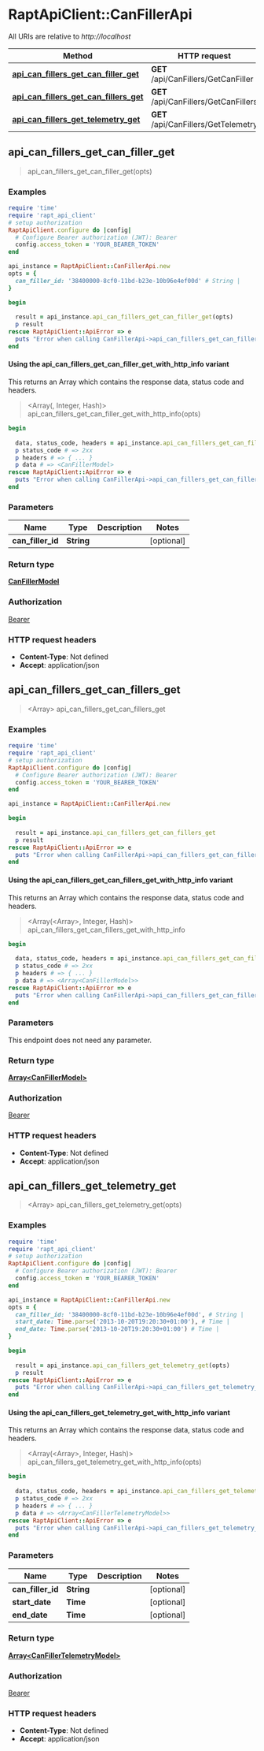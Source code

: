 # RaptApiClient::CanFillerApi

All URIs are relative to *http://localhost*

| Method | HTTP request | Description |
| ------ | ------------ | ----------- |
| [**api_can_fillers_get_can_filler_get**](CanFillerApi.md#api_can_fillers_get_can_filler_get) | **GET** /api/CanFillers/GetCanFiller |  |
| [**api_can_fillers_get_can_fillers_get**](CanFillerApi.md#api_can_fillers_get_can_fillers_get) | **GET** /api/CanFillers/GetCanFillers |  |
| [**api_can_fillers_get_telemetry_get**](CanFillerApi.md#api_can_fillers_get_telemetry_get) | **GET** /api/CanFillers/GetTelemetry |  |


## api_can_fillers_get_can_filler_get

> <CanFillerModel> api_can_fillers_get_can_filler_get(opts)



### Examples

```ruby
require 'time'
require 'rapt_api_client'
# setup authorization
RaptApiClient.configure do |config|
  # Configure Bearer authorization (JWT): Bearer
  config.access_token = 'YOUR_BEARER_TOKEN'
end

api_instance = RaptApiClient::CanFillerApi.new
opts = {
  can_filler_id: '38400000-8cf0-11bd-b23e-10b96e4ef00d' # String | 
}

begin
  
  result = api_instance.api_can_fillers_get_can_filler_get(opts)
  p result
rescue RaptApiClient::ApiError => e
  puts "Error when calling CanFillerApi->api_can_fillers_get_can_filler_get: #{e}"
end
```

#### Using the api_can_fillers_get_can_filler_get_with_http_info variant

This returns an Array which contains the response data, status code and headers.

> <Array(<CanFillerModel>, Integer, Hash)> api_can_fillers_get_can_filler_get_with_http_info(opts)

```ruby
begin
  
  data, status_code, headers = api_instance.api_can_fillers_get_can_filler_get_with_http_info(opts)
  p status_code # => 2xx
  p headers # => { ... }
  p data # => <CanFillerModel>
rescue RaptApiClient::ApiError => e
  puts "Error when calling CanFillerApi->api_can_fillers_get_can_filler_get_with_http_info: #{e}"
end
```

### Parameters

| Name | Type | Description | Notes |
| ---- | ---- | ----------- | ----- |
| **can_filler_id** | **String** |  | [optional] |

### Return type

[**CanFillerModel**](CanFillerModel.md)

### Authorization

[Bearer](../README.md#Bearer)

### HTTP request headers

- **Content-Type**: Not defined
- **Accept**: application/json


## api_can_fillers_get_can_fillers_get

> <Array<CanFillerModel>> api_can_fillers_get_can_fillers_get



### Examples

```ruby
require 'time'
require 'rapt_api_client'
# setup authorization
RaptApiClient.configure do |config|
  # Configure Bearer authorization (JWT): Bearer
  config.access_token = 'YOUR_BEARER_TOKEN'
end

api_instance = RaptApiClient::CanFillerApi.new

begin
  
  result = api_instance.api_can_fillers_get_can_fillers_get
  p result
rescue RaptApiClient::ApiError => e
  puts "Error when calling CanFillerApi->api_can_fillers_get_can_fillers_get: #{e}"
end
```

#### Using the api_can_fillers_get_can_fillers_get_with_http_info variant

This returns an Array which contains the response data, status code and headers.

> <Array(<Array<CanFillerModel>>, Integer, Hash)> api_can_fillers_get_can_fillers_get_with_http_info

```ruby
begin
  
  data, status_code, headers = api_instance.api_can_fillers_get_can_fillers_get_with_http_info
  p status_code # => 2xx
  p headers # => { ... }
  p data # => <Array<CanFillerModel>>
rescue RaptApiClient::ApiError => e
  puts "Error when calling CanFillerApi->api_can_fillers_get_can_fillers_get_with_http_info: #{e}"
end
```

### Parameters

This endpoint does not need any parameter.

### Return type

[**Array&lt;CanFillerModel&gt;**](CanFillerModel.md)

### Authorization

[Bearer](../README.md#Bearer)

### HTTP request headers

- **Content-Type**: Not defined
- **Accept**: application/json


## api_can_fillers_get_telemetry_get

> <Array<CanFillerTelemetryModel>> api_can_fillers_get_telemetry_get(opts)



### Examples

```ruby
require 'time'
require 'rapt_api_client'
# setup authorization
RaptApiClient.configure do |config|
  # Configure Bearer authorization (JWT): Bearer
  config.access_token = 'YOUR_BEARER_TOKEN'
end

api_instance = RaptApiClient::CanFillerApi.new
opts = {
  can_filler_id: '38400000-8cf0-11bd-b23e-10b96e4ef00d', # String | 
  start_date: Time.parse('2013-10-20T19:20:30+01:00'), # Time | 
  end_date: Time.parse('2013-10-20T19:20:30+01:00') # Time | 
}

begin
  
  result = api_instance.api_can_fillers_get_telemetry_get(opts)
  p result
rescue RaptApiClient::ApiError => e
  puts "Error when calling CanFillerApi->api_can_fillers_get_telemetry_get: #{e}"
end
```

#### Using the api_can_fillers_get_telemetry_get_with_http_info variant

This returns an Array which contains the response data, status code and headers.

> <Array(<Array<CanFillerTelemetryModel>>, Integer, Hash)> api_can_fillers_get_telemetry_get_with_http_info(opts)

```ruby
begin
  
  data, status_code, headers = api_instance.api_can_fillers_get_telemetry_get_with_http_info(opts)
  p status_code # => 2xx
  p headers # => { ... }
  p data # => <Array<CanFillerTelemetryModel>>
rescue RaptApiClient::ApiError => e
  puts "Error when calling CanFillerApi->api_can_fillers_get_telemetry_get_with_http_info: #{e}"
end
```

### Parameters

| Name | Type | Description | Notes |
| ---- | ---- | ----------- | ----- |
| **can_filler_id** | **String** |  | [optional] |
| **start_date** | **Time** |  | [optional] |
| **end_date** | **Time** |  | [optional] |

### Return type

[**Array&lt;CanFillerTelemetryModel&gt;**](CanFillerTelemetryModel.md)

### Authorization

[Bearer](../README.md#Bearer)

### HTTP request headers

- **Content-Type**: Not defined
- **Accept**: application/json


